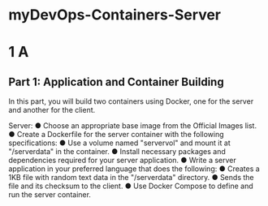 # myDevOps-Containers-Server
# 1 A
## Part 1: Application and Container Building
In this part, you will build two containers using Docker, one for the server and another for the client.

Server:
●	Choose an appropriate base image from the Official Images list.
●	Create a Dockerfile for the server container with the following specifications:
●	Use a volume named "servervol" and mount it at "/serverdata" in the container.
●	Install necessary packages and dependencies required for your server application.
●	Write a server application in your preferred language that does the following:
●	Creates a 1KB file with random text data in the "/serverdata" directory.
●	Sends the file and its checksum to the client.
●	Use Docker Compose to define and run the server container.
